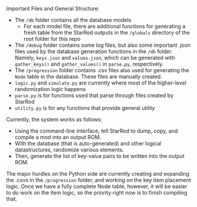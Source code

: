 Important Files and General Structure:
* The `/db` folder contains all the database models
	* For each model file, there are additional functions for generating a fresh table from the StarRod outputs  in the `/globals` directory of the root folder for this repo
* The `/debug` folder contains some log files, but also some important .json files used by the database generation functions in the `/db` folder. Namely, `keys.json` and `values.json`, which can be generated with `gather_keys()` and `gather_values()` in `parse.py`, respectively.
* The `/progression` folder contains .csv files also used for generating the `Node` table in the database. These files are manually created.
* `logic.py` and `simulate.py` are currently where most of the higher-level randomization logic happens
* `parse.py` is for functions used that parse through files created by StarRod
* `utility.py` is for any functions that provide general utility

Currently, the system works as follows:
* Using the command-line interface, tell StarRod to dump, copy, and compile a mod into an output ROM.
* With the database (that is auto-generated) and other logical datastructures, randomize various elements.
* Then, generate the list of key-value pairs to be written into the output ROM.

The major hurdles on the Python side are currently creating and expanding the .csvs in the `/progression` folder, and working on the key item placement logic. Once we have a fully complete Node table, however, it will be easier to do work on the item logic, so the priority right now is to finish compiling that.